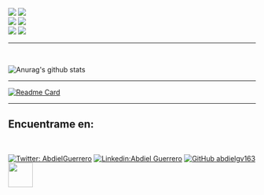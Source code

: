 

[![](https://img.shields.io/badge/Quantum_Challenge__2020-Foundational_Badge-informational??style=plastic&logo=IBM&logoColor=white&color=black)](https://www.youracclaim.com/badges/3a4b7917-8765-4c5f-840e-178e30e8c1ea/public_url)
[![](https://img.shields.io/badge/Qubit_x_Qubit-Intro_to_Quantum_Computing-informational??style=plastic&logo=&logoColor=white&color=black)](https://i.imgur.com/QvXj3yW.png)<br>
[![](https://img.shields.io/badge/Quantum_Challenge_2021-Intermediate_Badge-informational??style=plastic&logo=IBM&logoColor=white&color=black)](https://www.credly.com/badges/6d2fd6d7-df82-4160-a148-67f2ecadc662/public_url)
[![](https://img.shields.io/badge/QGSS_2021-Quantum_Machine_Learning-informational??style=plastic&logo=&logoColor=white&color=black)](https://i.imgur.com/5GpYnGh.png)<br>
[![](https://img.shields.io/badge/Quantum_Challenge_Africa_2021-Advanced_Badge-informational??style=plastic&logo=IBM&logoColor=white&color=black)](https://www.credly.com/badges/9d760934-a71d-4a06-94a6-ecdd80ca831b)
[![](https://img.shields.io/badge/Abdiel_Guerrero-Quantum_Computing_CV-informational??style=plastic&logo=&logoColor=white&color=purple)](https://drive.google.com/file/d/1sr3WtPnmHEe5CYJFfnuTj4szxSjfDVgB/view?usp=sharing)



---

<br>

![Anurag's github stats](https://github-readme-stats.vercel.app/api?username=abdielgv163&count_private=true&show_icons=true&theme=jolly )


---


[![Readme Card](https://github-readme-stats.vercel.app/api/pin/?username=abdielgv163&repo=Quantum_Computing-readme-stats)](https://github.com/abdielgv163/Quantum_Computing)


---


<h2> Encuentrame en: </h2> 

<br>

[![Twitter: AbdielGuerrero](https://img.shields.io/twitter/follow/AbdielGuerrer20?style=social)](https://twitter.com/AbdielGuerrer20) [![Linkedin:Abdiel Guerrero](https://img.shields.io/badge/-AbdielGuerrero-black?style=flat-square&logo=Linkedin&logoColor=white&link=https://www.linkedin.com/in/abdiel-guerrero-162-gv/)](https://www.linkedin.com/in/abdiel-guerrero-162-gv/) [![GitHub abdielgv163](https://img.shields.io/github/followers/abdielgv163?label=follow&style=social)](https://github.com/abdielgv162)  <a href="https://platzi.com/p/abdiel-guerrero/"><img width="50" src="https://upload.wikimedia.org/wikipedia/commons/3/32/Platzi.jpg" />
</a>


